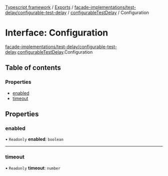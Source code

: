 [Typescript framework](../index.md) / [Exports](../modules.md) / [facade-implementations/test-delay/configurable-test-delay](../modules/facade_implementations_test_delay_configurable_test_delay.md) / [configurableTestDelay](../modules/facade_implementations_test_delay_configurable_test_delay.configurableTestDelay.md) / Configuration

# Interface: Configuration

[facade-implementations/test-delay/configurable-test-delay](../modules/facade_implementations_test_delay_configurable_test_delay.md).[configurableTestDelay](../modules/facade_implementations_test_delay_configurable_test_delay.configurableTestDelay.md).Configuration

## Table of contents

### Properties

- [enabled](facade_implementations_test_delay_configurable_test_delay.configurableTestDelay.Configuration.md#enabled)
- [timeout](facade_implementations_test_delay_configurable_test_delay.configurableTestDelay.Configuration.md#timeout)

## Properties

### enabled

• `Readonly` **enabled**: `boolean`

___

### timeout

• `Readonly` **timeout**: `number`
